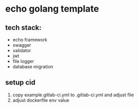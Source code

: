 # echo golang template
## tech stack:
- echo framework
- swagger
- validator
- jwt
- file logger
- database migration

## setup cid
1. copy example.gitlab-ci.yml to .gitlab-ci.yml and adjust file
2. adjust dockerfile env value
